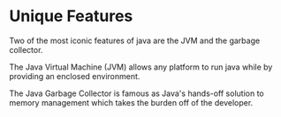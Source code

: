 # Unique Features


Two of the most iconic features of java are the JVM and the garbage collector.


The Java Virtual Machine (JVM) allows any platform to run java while by providing an enclosed environment.


The Java Garbage Collector is famous as Java's hands-off solution to memory management which takes the burden off of the developer. 
